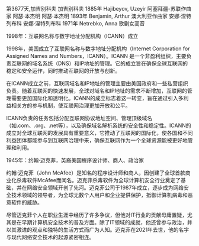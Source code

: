 第3677天,加吉别科夫
加吉别科夫 1885年
Hajibeyov, Uzeyir 阿塞拜疆-苏联作曲家
阿瑟·本杰明
阿瑟·本杰明 1893年
Benjamin, Arthur 澳大利亚作曲家
安娜·涅特列布科
安娜·涅特列布科 1971年
Netrebko, Anna 歌剧女高音

1998年：互联网名称与数字地址分配机构（ICANN）成立

1998年，美国成立了互联网名称与数字地址分配机构（Internet Corporation for Assigned Names and Numbers，ICANN）。ICANN 是一个非盈利组织，主要负责互联网的域名系统（DNS）和IP地址的管理。它的成立旨在确保全球互联网的稳定和安全运作，同时推动互联网的开放与创新。

在ICANN成立之前，互联网域名和IP地址的管理主要由美国政府和一些私营组织负责。随着互联网的快速发展，全球对域名和IP地址的需求不断增加，互联网的管理需要更加国际化和透明化。ICANN的成立标志着这一转变，旨在通过引入多利益相关方的参与机制，使互联网治理更加开放和公平。

ICANN负责的任务包括分配互联网协议地址空间、管理顶级域名（如.com、.org、.net等），以及确保域名解析系统的安全性和稳定性。ICANN的成立对全球互联网的发展具有重要意义，它推动了互联网的国际化，使各国和不同利益团体都能参与到互联网治理中来，确保互联网作为一个全球资源能被更好地管理和利用。

1945年：约翰·迈克菲，英裔美国程序设计师、商人、政治家

约翰·迈克菲（John McAfee）是知名的程序设计师和商人，因创建了全球首款商业化杀毒软件McAfee而闻名。迈克菲杀毒软件为全球计算机安全行业奠定了基础，并在网络安全领域开创了先河。迈克菲公司于1987年成立，逐步成为网络安全技术领域的领导者，为全球无数个人用户和企业提供保护，抵御计算机病毒和恶意软件的威胁。

尽管迈克菲个人在职业生涯中经历了许多争议，但他对IT行业的贡献毋庸置疑，尤其是在早期计算机安全技术的普及方面。除了IT领域的成就，他还曾参与政治，并以其激进的观点和独特的生活方式而广为人知。迈克菲在2021年去世，他的名字与现代网络安全技术的起源紧密相连。